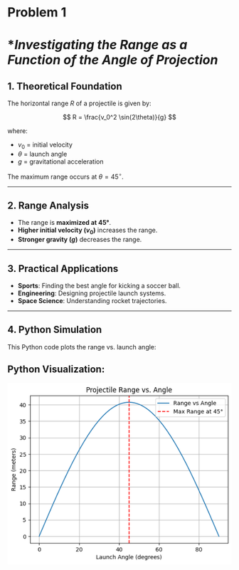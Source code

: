 # Problem 1

# **Investigating the Range as a Function of the Angle of Projection*


## **1. Theoretical Foundation**
The horizontal range $R$ of a projectile is given by:

$$
R = \frac{v_0^2 \sin(2\theta)}{g}
$$

where:
- $v_0$ = initial velocity
- $\theta$ = launch angle
- $g$ = gravitational acceleration

The maximum range occurs at $\theta = 45^\circ$.

---

## **2. Range Analysis**
- The range is **maximized at 45°**.
- **Higher initial velocity ($v_0$)** increases the range.
- **Stronger gravity ($g$)** decreases the range.

---

## **3. Practical Applications**
- **Sports**: Finding the best angle for kicking a soccer ball.
- **Engineering**: Designing projectile launch systems.
- **Space Science**: Understanding rocket trajectories.

---

## **4. Python Simulation**
This Python code plots the range vs. launch angle:

## Python Visualization:

![alt text](image.png)